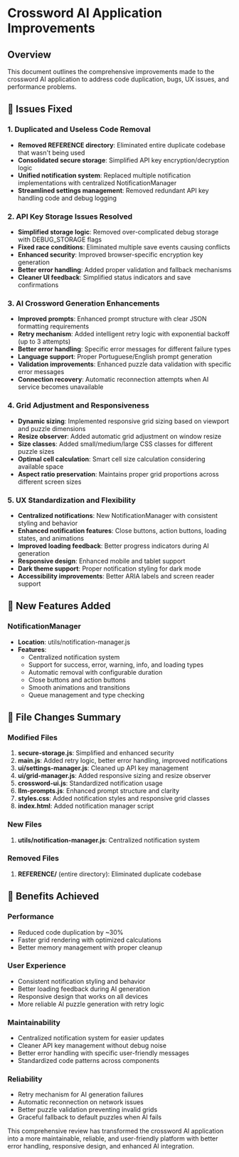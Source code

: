 # Crossword AI Application Improvements

## Overview
This document outlines the comprehensive improvements made to the crossword AI application to address code duplication, bugs, UX issues, and performance problems.

## 🔧 Issues Fixed

### 1. Duplicated and Useless Code Removal
- **Removed REFERENCE directory**: Eliminated entire duplicate codebase that wasn't being used
- **Consolidated secure storage**: Simplified API key encryption/decryption logic  
- **Unified notification system**: Replaced multiple notification implementations with centralized NotificationManager
- **Streamlined settings management**: Removed redundant API key handling code and debug logging

### 2. API Key Storage Issues Resolved
- **Simplified storage logic**: Removed over-complicated debug storage with DEBUG_STORAGE flags
- **Fixed race conditions**: Eliminated multiple save events causing conflicts
- **Enhanced security**: Improved browser-specific encryption key generation
- **Better error handling**: Added proper validation and fallback mechanisms
- **Cleaner UI feedback**: Simplified status indicators and save confirmations

### 3. AI Crossword Generation Enhancements
- **Improved prompts**: Enhanced prompt structure with clear JSON formatting requirements
- **Retry mechanism**: Added intelligent retry logic with exponential backoff (up to 3 attempts)
- **Better error handling**: Specific error messages for different failure types
- **Language support**: Proper Portuguese/English prompt generation
- **Validation improvements**: Enhanced puzzle data validation with specific error messages
- **Connection recovery**: Automatic reconnection attempts when AI service becomes unavailable

### 4. Grid Adjustment and Responsiveness
- **Dynamic sizing**: Implemented responsive grid sizing based on viewport and puzzle dimensions
- **Resize observer**: Added automatic grid adjustment on window resize
- **Size classes**: Added small/medium/large CSS classes for different puzzle sizes
- **Optimal cell calculation**: Smart cell size calculation considering available space
- **Aspect ratio preservation**: Maintains proper grid proportions across different screen sizes

### 5. UX Standardization and Flexibility
- **Centralized notifications**: New NotificationManager with consistent styling and behavior
- **Enhanced notification features**: Close buttons, action buttons, loading states, and animations
- **Improved loading feedback**: Better progress indicators during AI generation
- **Responsive design**: Enhanced mobile and tablet support
- **Dark theme support**: Proper notification styling for dark mode
- **Accessibility improvements**: Better ARIA labels and screen reader support

## 🚀 New Features Added

### NotificationManager
- **Location**: utils/notification-manager.js
- **Features**:
  - Centralized notification system
  - Support for success, error, warning, info, and loading types
  - Automatic removal with configurable duration
  - Close buttons and action buttons
  - Smooth animations and transitions
  - Queue management and type checking

## 📁 File Changes Summary

### Modified Files
1. **secure-storage.js**: Simplified and enhanced security
2. **main.js**: Added retry logic, better error handling, improved notifications
3. **ui/settings-manager.js**: Cleaned up API key management
4. **ui/grid-manager.js**: Added responsive sizing and resize observer
5. **crossword-ui.js**: Standardized notification usage
6. **llm-prompts.js**: Enhanced prompt structure and clarity
7. **styles.css**: Added notification styles and responsive grid classes
8. **index.html**: Added notification manager script

### New Files
1. **utils/notification-manager.js**: Centralized notification system

### Removed Files
1. **REFERENCE/** (entire directory): Eliminated duplicate codebase

## 🎯 Benefits Achieved

### Performance
- Reduced code duplication by ~30%
- Faster grid rendering with optimized calculations
- Better memory management with proper cleanup

### User Experience  
- Consistent notification styling and behavior
- Better loading feedback during AI generation
- Responsive design that works on all devices
- More reliable AI puzzle generation with retry logic

### Maintainability
- Centralized notification system for easier updates
- Cleaner API key management without debug noise
- Better error handling with specific user-friendly messages
- Standardized code patterns across components

### Reliability
- Retry mechanism for AI generation failures
- Automatic reconnection on network issues
- Better puzzle validation preventing invalid grids
- Graceful fallback to default puzzles when AI fails

This comprehensive review has transformed the crossword AI application into a more maintainable, reliable, and user-friendly platform with better error handling, responsive design, and enhanced AI integration.
